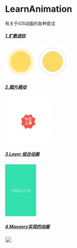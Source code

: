 # LearnAnimation
有关于iOS动画的各种尝试

##### [1.扩散波纹](https://github.com/Mervin1024/LearnAnimation/blob/master/001-简单的扩散波纹/)
<p><img src="https://github.com/Mervin1024/Resources/blob/master/gif/RippleAnimationA.gif?raw=true" width="20%" height="20%">
<img src="https://github.com/Mervin1024/Resources/blob/master/gif/RippleAnimationB.gif?raw=true" width="20%" height="20%"></p>

##### [2.图片跳动](https://github.com/Mervin1024/LearnAnimation/blob/master/002-图片跳动动画/)
<p><img src="https://github.com/Mervin1024/Resources/blob/master/gif/PicturePulsationAnimation.gif?raw=true" width="30%" height="30%"></p>

##### [3.Layer 组合动画](https://github.com/Mervin1024/LearnAnimation/blob/master/003-一个复杂动画的实现/)

<p><img src="https://github.com/Mervin1024/Resources/blob/master/gif/16052d52aae6800d.gif?raw=true" width="20%" height="20%"></p>

##### [4.Masonry实现的动画](https://github.com/Mervin1024/LearnAnimation/blob/master/004-Masonry实现的动画/)

<p><img src="https://github.com/Mervin1024/Resources/blob/master/gif/Mar-17-2018 18-36-53.gif?raw=true" width="20%" height="20%"></p>
